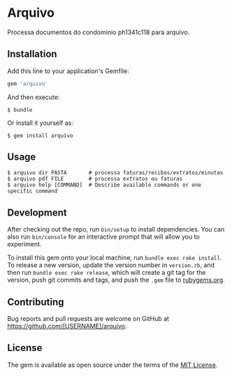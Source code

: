 # Arquivo

Processa documentos do condominio ph1341c118 para arquivo.

## Installation

Add this line to your application's Gemfile:

```ruby
gem 'arquivo'
```

And then execute:

    $ bundle

Or install it yourself as:

    $ gem install arquivo

## Usage

    $ arquivo dir PASTA       # processa faturas/recibos/extratos/minutas
    $ arquivo pdf FILE        # processa extratos ou faturas
    $ arquivo help [COMMAND]  # Describe available commands or one specific command

## Development

After checking out the repo, run `bin/setup` to install dependencies. You can also run `bin/console` for an interactive prompt that will allow you to experiment.

To install this gem onto your local machine, run `bundle exec rake install`. To release a new version, update the version number in `version.rb`, and then run `bundle exec rake release`, which will create a git tag for the version, push git commits and tags, and push the `.gem` file to [rubygems.org](https://rubygems.org).

## Contributing

Bug reports and pull requests are welcome on GitHub at https://github.com/[USERNAME]/arquivo.

## License

The gem is available as open source under the terms of the [MIT License](https://opensource.org/licenses/MIT).
